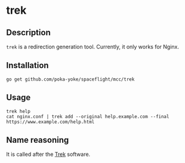 # trek

## Description

`trek` is a redirection generation tool.
Currently, it only works for Nginx.

## Installation

    go get github.com/poka-yoke/spaceflight/mcc/trek

## Usage

    trek help
    cat nginx.conf | trek add --original help.example.com --final https://www.example.com/help.html

## Name reasoning

It is called after the [Trek](https://www.nasa.gov/sites/default/files/atoms/files/g-28367c_trek.pdf) software.
